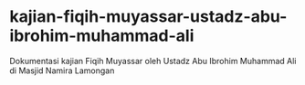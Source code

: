 # kajian-fiqih-muyassar-ustadz-abu-ibrohim-muhammad-ali
Dokumentasi kajian Fiqih Muyassar oleh Ustadz Abu Ibrohim Muhammad Ali di Masjid Namira Lamongan
